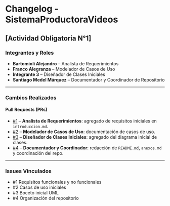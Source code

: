 # Changelog - SistemaProductoraVideos

## [Actividad Obligatoria N°1]

### Integrantes y Roles
- **Bartomioli Alejandro** – Analista de Requerimientos  
- **Franco Alegranza** – Modelador de Casos de Uso  
- **Integrante 3** – Diseñador de Clases Iniciales  
- **Santiago Medel Márquez** – Documentador y Coordinador de Repositorio  

---

### Cambios Realizados

#### Pull Requests (PRs)
- [#1](https://github.com/santimarM/SistemaProductoraVideos/pull/1) – **Analista de Requerimientos**: agregado de requisitos iniciales en `introduccion.md`.  
- [#2](https://github.com/santimarM/SistemaProductoraVideos/pull/2) – **Modelador de Casos de Uso**: documentación de casos de uso.  
- [#3](https://github.com/santimarM/SistemaProductoraVideos/pull/3) – **Diseñador de Clases Iniciales**: agregado del diagrama inicial de clases.  
- [#4](https://github.com/santimarM/SistemaProductoraVideos/pull/4) – **Documentador y Coordinador**: redacción de `README.md`, `anexos.md` y coordinación del repo.  

---

### Issues Vinculados
- #1 Requisitos funcionales y no funcionales  
- #2 Casos de uso iniciales  
- #3 Boceto inicial UML  
- #4 Organización del repositorio  



